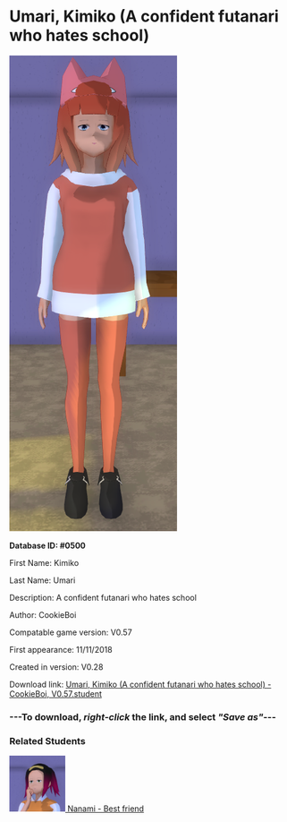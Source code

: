 # Umari, Kimiko (A confident futanari who hates school)

<img src="../../Files/Images/Umari, Kimiko (A confident futanari who hates school).png" title="Umari, Kimiko (A confident futanari who hates school) - CookieBoi, V0.57">

**Database ID: #0500**

First Name: Kimiko

Last Name: Umari

Description: A confident futanari who hates school

Author: CookieBoi

Compatable game version: V0.57

First appearance: 11/11/2018

Created in version: V0.28

Download link: <a href="https://raw.githubusercontent.com/Arbiter1223/Daigaku-Gurashi-Custom-Students/master/Files/Student%20Files/Umari%2C%20Kimiko%20(A%20confident%20futanari%20who%20hates%20school)%20-%20CookieBoi%2C%20V0.57.student">Umari, Kimiko (A confident futanari who hates school) - CookieBoi, V0.57.student</a>

### ---**To download, _right-click_ the link, and select _"Save as"_**---

### Related Students

<a href="Kashiwagi, Nanami (Kimiko's masochistic best friend).md"><img src="../../Files/Thumbs/Kashiwagi, Nanami (Kimiko's masochistic best friend).png" height="100" width="100" title="Kashiwagi, Nanami (Kimiko's masochistic best friend) - CookieBoi, V0.57"></a><a href="Kashiwagi, Nanami (Kimiko's masochistic best friend).md"> Nanami - Best friend</a>


